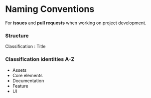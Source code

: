 # Naming Conventions

For **issues** and **pull requests** when working on project development.

### Structure

Classification : Title

### Classification identities A-Z

- <span class="tooltip" title="3D and 2D assets used during development or in the finished product.">Assets</span>
- <span class="tooltip" title="Core elements of the game architecture.">Core elements</span>
- <span class="tooltip" title="Project documentation, manuals, and guidelines.">Documentation</span>
- <span class="tooltip" title="Features and functionalities of the product.">Feature</span>
- <span class="tooltip" title="User interface and experience design.">UI</span>